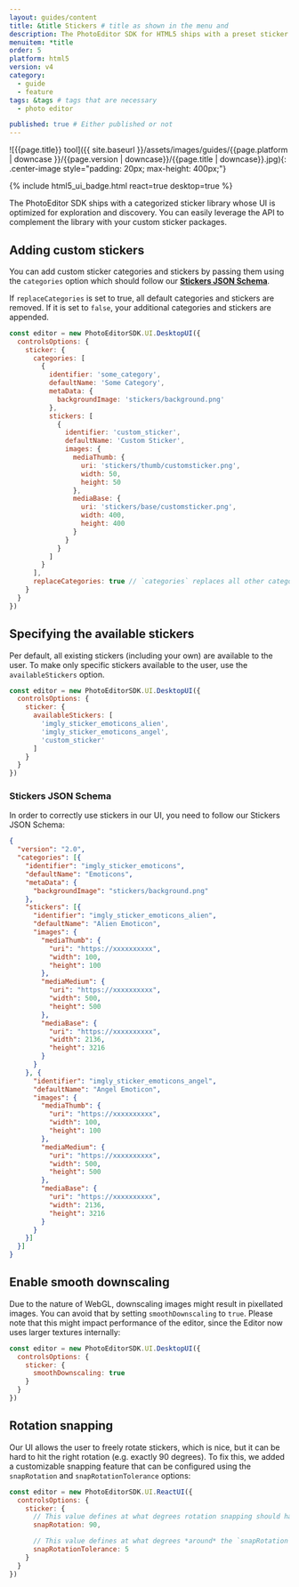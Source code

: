 ```yaml
---
layout: guides/content
title: &title Stickers # title as shown in the menu and
description: The PhotoEditor SDK for HTML5 ships with a preset sticker library containing emoticons and shapes. Learn how to add custom sticker packages to the library.
menuitem: *title
order: 5
platform: html5
version: v4
category:
  - guide
  - feature
tags: &tags # tags that are necessary
  - photo editor

published: true # Either published or not
---
```

![{{page.title}} tool]({{ site.baseurl }}/assets/images/guides/{{page.platform | downcase }}/{{page.version | downcase}}/{{page.title | downcase}}.jpg){: .center-image style="padding: 20px; max-height: 400px;"}

{% include html5_ui_badge.html react=true desktop=true %}

The PhotoEditor SDK ships with a categorized sticker library whose UI is optimized for exploration and discovery. You can easily leverage the API to complement the library with your custom sticker packages.

## Adding custom stickers

You can add custom sticker categories and stickers by passing them using the `categories` option which should follow our [__Stickers JSON Schema__](#stickers-json-schema).

If `replaceCategories` is set to true, all default categories and stickers are removed. If it is set to `false`, your additional categories and stickers are appended.

```js
const editor = new PhotoEditorSDK.UI.DesktopUI({
  controlsOptions: {
    sticker: {
      categories: [
        {
          identifier: 'some_category',
          defaultName: 'Some Category',
          metaData: {
            backgroundImage: 'stickers/background.png'
          },
          stickers: [
            {
              identifier: 'custom_sticker',
              defaultName: 'Custom Sticker',
              images: {
                mediaThumb: {
                  uri: 'stickers/thumb/customsticker.png',
                  width: 50,
                  height: 50
                },
                mediaBase: {
                  uri: 'stickers/base/customsticker.png',
                  width: 400,
                  height: 400
                }
              }
            }
          ]
        }
      ],
      replaceCategories: true // `categories` replaces all other categories / stickers
    }
  }
})
```

## Specifying the available stickers

Per default, all existing stickers (including your own) are available to the user. To make only specific stickers available to the user, use the `availableStickers` option.

```js
const editor = new PhotoEditorSDK.UI.DesktopUI({
  controlsOptions: {
    sticker: {
      availableStickers: [
        'imgly_sticker_emoticons_alien',
        'imgly_sticker_emoticons_angel',
        'custom_sticker'
      ]
    }
  }
})
```

### Stickers JSON Schema

In order to correctly use stickers in our UI, you need to follow our Stickers JSON Schema:

```json
{
  "version": "2.0",
  "categories": [{
    "identifier": "imgly_sticker_emoticons",
    "defaultName": "Emoticons",
    "metaData": {
      "backgroundImage": "stickers/background.png"
    },
    "stickers": [{
      "identifier": "imgly_sticker_emoticons_alien",
      "defaultName": "Alien Emoticon",
      "images": {
        "mediaThumb": {
          "uri": "https://xxxxxxxxxx",
          "width": 100,
          "height": 100
        },
        "mediaMedium": {
          "uri": "https://xxxxxxxxxx",
          "width": 500,
          "height": 500
        },
        "mediaBase": {
          "uri": "https://xxxxxxxxxx",
          "width": 2136,
          "height": 3216
        }
      }
    }, {
      "identifier": "imgly_sticker_emoticons_angel",
      "defaultName": "Angel Emoticon",
      "images": {
        "mediaThumb": {
          "uri": "https://xxxxxxxxxx",
          "width": 100,
          "height": 100
        },
        "mediaMedium": {
          "uri": "https://xxxxxxxxxx",
          "width": 500,
          "height": 500
        },
        "mediaBase": {
          "uri": "https://xxxxxxxxxx",
          "width": 2136,
          "height": 3216
        }
      }
    }]
  }]
}
```

## Enable smooth downscaling

Due to the nature of WebGL, downscaling images might result in pixellated images. You can avoid that by setting `smoothDownscaling` to `true`. Please note that this might impact performance of the editor, since the Editor now uses larger textures internally:

```js
const editor = new PhotoEditorSDK.UI.DesktopUI({
  controlsOptions: {
    sticker: {
      smoothDownscaling: true
    }
  }
})
```

## Rotation snapping

Our UI allows the user to freely rotate stickers, which is nice, but it can be hard to hit the right rotation (e.g. exactly 90 degrees). To fix this, we added a customizable snapping feature that can be configured using the `snapRotation` and `snapRotationTolerance` options:

```js
const editor = new PhotoEditorSDK.UI.ReactUI({
  controlsOptions: {
    sticker: {
      // This value defines at what degrees rotation snapping should happen
      snapRotation: 90,

      // This value defines at what degrees *around* the `snapRotation` value snapping should happen
      snapRotationTolerance: 5
    }
  }
})
```

